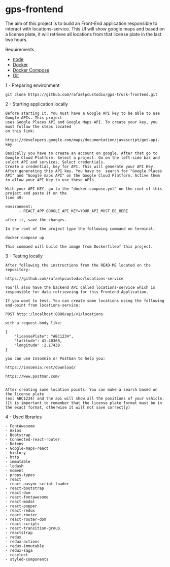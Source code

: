 
# gps-frontend
The aim of this project is to build an Front-End application responsible to interact with locations-service. This UI will show google maps and based on a license plate, it will retrieve
all locations from that license plate in the last two hours.

Requirements

* [node](https://nodejs.org/en/download/)
* [Docker](https://docs.docker.com/engine/install/ubuntu/#installation-methods)
* [Docker Compose](https://docs.docker.com/compose/install/#install-compose-on-linux-systems)
* [Git](https://git-scm.com/downloads)

1 - Preparing environment
```
git clone https://github.com/rafaelpcustodio/gps-truck-frontend.git
```

2 - Starting application locally
```
Before starting it. You must have a Google API key to be able to use Google APIs. This project
uses Google Places API and Google Maps API. To create your key, you must follow the steps located
on this link:

https://developers.google.com/maps/documentation/javascript/get-api-key

Basically you have to create an account on google. After that go to Google Cloud Platform. Select a project. Go on the left-side bar and select API and services. Select credentials.
Create a credential, key for API. This will generate your API Key. After generating this API key. You have to  search for "Google Places API" and "Google maps API" on the Google Cloud Platform. Active them to allow your API Key to use these APIs.

With your API KEY, go to the "docker-compose.yml" on the root of this project and paste it on the
line 49:

environment:
      - REACT_APP_GOOGLE_API_KEY=YOUR_API_MUST_BE_HERE

after it, save the changes.

In the root of the project type the following command on terminal:

docker-compose up

This command will build the image from Dockerfileof this project. 
```

3 - Testing locally
```
After following the instructions from the READ-ME located on the repository:

https://github.com/rafaelpcustodio/locations-service

You'll also have the backend API called locations-service which is responsible for data retrieveing for this Frontend Application.

If you want to test. You can create some locations using the following end-point from locations-service:

POST http::/localhost:8080/api/v1/locations 

with a request-body like:

{
	"licensePlate": "ABC1234",
	"latitude": 41.40368,
	"longitude" :2.17438
}

you can use Insomnia or Postman to help you:

https://insomnia.rest/download/

https://www.postman.com/


After creating some location points. You can make a search based on the license plate
(ex: ABC1234) and the api will show all the positions of your vehicle. 
(It is important to remember that the license plate format must be in the exact format, otherwise it will not save correctly)

```


4 - Used libraries
```
- FontAwesome
- Axios
- Bootstrap
- Connected-react-router
- Dotenv
- Google-maps-react
- history
- http
- immutable
- lodash
- moment
- props-types
- react
- react-aasync-script-loader
- react-bootstrap
- react-dom
- react-fontawesome
- react-modal
- react-popper
- react-redux
- react-router
- react-router-dom
- react-scripts
- react-transition-group
- reactstrap
- redux
- redux-actions
- redux-immutable
- redux-saga
- reselect
- styled-components

```



